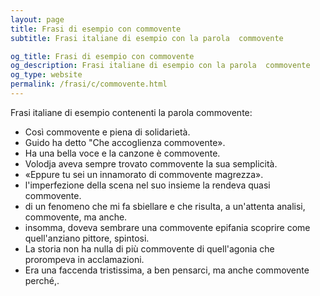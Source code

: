 ```yaml
---
layout: page
title: Frasi di esempio con commovente 
subtitle: Frasi italiane di esempio con la parola  commovente

og_title: Frasi di esempio con commovente 
og_description: Frasi italiane di esempio con la parola  commovente
og_type: website
permalink: /frasi/c/commovente.html
---
```


Frasi italiane di esempio contenenti la parola commovente:


- Così commovente e piena di solidarietà.
- Guido ha detto "Che accoglienza commovente».
- Ha una bella voce e la canzone è commovente.
- Volodja aveva sempre trovato commovente la sua semplicità.
- «Eppure tu sei un innamorato di commovente magrezza».
- l'imperfezione della scena nel suo insieme la rendeva quasi commovente.
- di un fenomeno che mi fa sbiellare e che risulta, a un'attenta analisi, commovente, ma anche.
- insomma, doveva sembrare una commovente epifania scoprire come quell'anziano pittore, spintosi.
- La storia non ha nulla di più commovente di quell'agonia che prorompeva in acclamazioni.
- Era una faccenda tristissima, a ben pensarci, ma anche commovente perché,.
